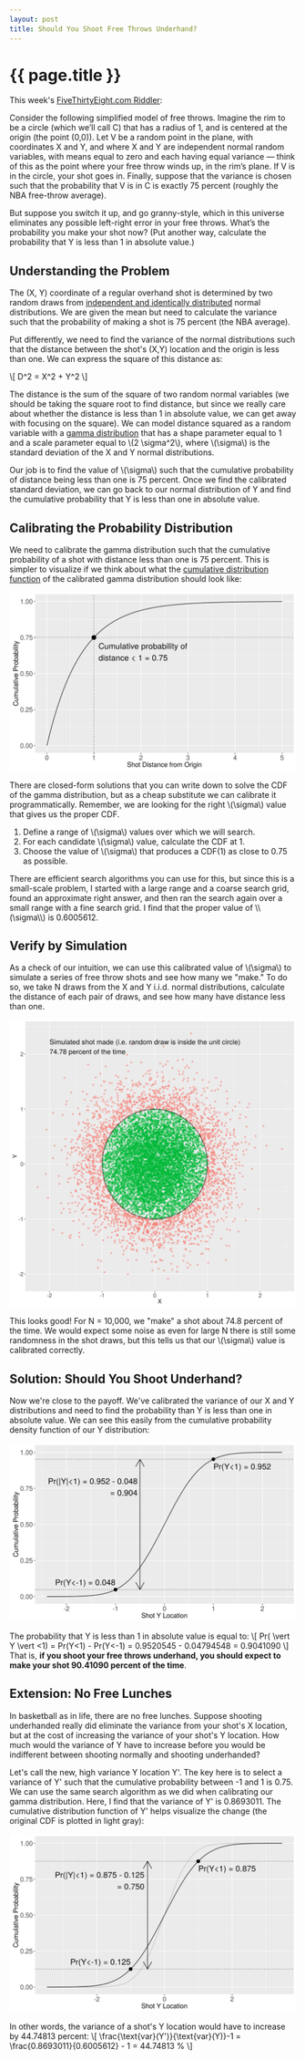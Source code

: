 ```yaml
---
layout: post
title: Should You Shoot Free Throws Underhand?
---
```


<h1>{{ page.title }}</h1>

This week's <a href="http://fivethirtyeight.com/features/should-you-shoot-free-throws-underhand/" target="_blank">FiveThirtyEight.com Riddler</a>:

<span class="blockquote">Consider the following simplified model of free throws. Imagine the rim to be a circle (which we’ll call C) that has a radius of 1, and is centered at the origin (the point (0,0)). Let V be a random point in the plane, with coordinates X and Y, and where X and Y are independent normal random variables, with means equal to zero and each having equal variance — think of this as the point where your free throw winds up, in the rim’s plane. If V is in the circle, your shot goes in. Finally, suppose that the variance is chosen such that the probability that V is in C is exactly 75 percent (roughly the NBA free-throw average).</span>

<span class="blockquote">But suppose you switch it up, and go granny-style, which in this universe eliminates any possible left-right error in your free throws. What’s the probability you make your shot now? (Put another way, calculate the probability that Y is less than 1 in absolute value.)</span>

<h2>Understanding the Problem</h2>

The (X, Y) coordinate of a regular overhand shot is determined by two random draws from <a href="https://en.wikipedia.org/wiki/Independent_and_identically_distributed_random_variables" target="_blank">independent and identically distributed</a> normal distributions. We are given the mean but need to calculate the variance such that the probability of making a shot is 75 percent (the NBA average).

Put differently, we need to find the variance of the normal distributions such that the distance between the shot's (X,Y) location and the origin is less than one. We can express the square of this distance as:

\\[ D^2 = X^2 + Y^2 \\]

The distance is the sum of the square of two random normal variables (we should be taking the square root to find distance, but since we really care about whether the distance is less than 1 in absolute value, we can get away with focusing on the square). We can model distance squared as a random variable with a <a href="https://en.wikipedia.org/wiki/Gamma_distribution" target="_blank">gamma distribution</a> that has a shape parameter equal to 1 and a scale parameter equal to \\(2 \sigma^2\\), where \\(\sigma\\) is the standard deviation of the X and Y normal distributions.

Our job is to find the value of \\(\sigma\\) such that the cumulative probability of distance being less than one is 75 percent. Once we find the calibrated standard deviation, we can go back to our normal distribution of Y and find the cumulative probability that Y is less than one in absolute value.

<h2>Calibrating the Probability Distribution</h2>

We need to calibrate the gamma distribution such that the cumulative probability of a shot with distance less than one is 75 percent. This is simpler to visualize if we think about what the <a href="https://en.wikipedia.org/wiki/Cumulative_distribution_function" target="_blank">cumulative distribution function</a> of the calibrated gamma distribution should look like:

<img src="/assets/gamma_cdf.png" class="ggplot-img">

There are closed-form solutions that you can write down to solve the CDF of the gamma distribution, but as a cheap substitute we can calibrate it programmatically. Remember, we are looking for the right \\(\sigma\\) value that gives us the proper CDF.
<ol>
<li>Define a range of \(\sigma\) values over which we will search.</li>
<li>For each candidate \(\sigma\) value, calculate the CDF at 1.</li>
<li>Choose the value of \(\sigma\) that produces a CDF(1) as close to 0.75 as possible.</li>
</ol>
There are efficient search algorithms you can use for this, but since this is a small-scale problem, I started with a large range and a coarse search grid, found an approximate right answer, and then ran the search again over a small range with a fine search grid. I find that the proper value of \\(\sigma\\) is 0.6005612.

<h2>Verify by Simulation</h2>

As a check of our intuition, we can use this calibrated value of \\(\sigma\\) to simulate a series of free throw shots and see how many we "make." To do so, we take N draws from the X and Y i.i.d. normal distributions, calculate the distance of each pair of draws, and see how many have distance less than one.

<img src="/assets/shot_sim.png" class="ggplot-img">

This looks good! For N = 10,000, we "make" a shot about 74.8 percent of the time. We would expect some noise as even for large N there is still some randomness in the shot draws, but this tells us that our \\(\sigma\\) value is calibrated correctly.

<h2>Solution: Should You Shoot Underhand?</h2>

Now we're close to the payoff. We've calibrated the variance of our X and Y distributions and need to find the probability than Y is less than one in absolute value. We can see this easily from the cumulative probability density function of our Y distribution:

<img src="/assets/norm_cdf.png" class="ggplot-img">

The probability that Y is less than 1 in absolute value is equal to:
\\[ Pr( \\vert Y \\vert <1) = Pr(Y<1) - Pr(Y<-1) = 0.9520545 - 0.04794548 = 0.9041090 \\]
That is, <strong>if you shoot your free throws underhand, you should expect to make your shot 90.41090 percent of the time</strong>.

<h2>Extension: No Free Lunches</h2>

In basketball as in life, there are no free lunches. Suppose shooting underhanded really did eliminate the variance from your shot's X location, but at the cost of increasing the variance of your shot's Y location. How much would the variance of Y have to increase before you would be indifferent between shooting normally and shooting underhanded?

Let's call the new, high variance Y location Y'. The key here is to select a variance of Y' such that the cumulative probability between -1 and 1 is 0.75. We can use the same search algorithm as we did when calibrating our gamma distribution. Here, I find that the variance of Y' is 0.8693011. The cumulative distribution function of Y' helps visualize the change (the original CDF is plotted in light gray):

<img src="/assets/norm_cdf_xc.png" class="ggplot-img">

In other words, the variance of a shot's Y location would have to increase by 44.74813 percent:
\\[ \frac{\text{var}(Y')}{\text{var}(Y)}-1 = \frac{0.8693011}{0.6005612} - 1 = 44.74813 \% \\]